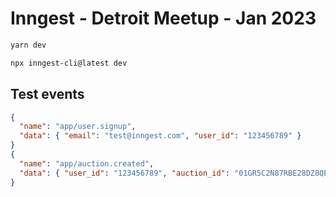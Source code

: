 # Inngest - Detroit Meetup - Jan 2023

```bash
yarn dev
```

```bash
npx inngest-cli@latest dev
```

## Test events

```json
{
  "name": "app/user.signup",
  "data": { "email": "test@inngest.com", "user_id": "123456789" }
}
{
  "name": "app/auction.created",
  "data": { "user_id": "123456789", "auction_id": "01GR5C2N87RBE28DZ8QEKNR6N4" }
}
```
